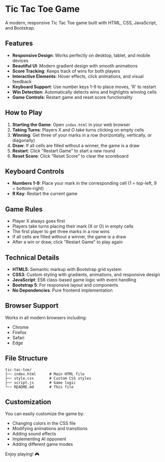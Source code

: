 # Tic Tac Toe Game

A modern, responsive Tic Tac Toe game built with HTML, CSS, JavaScript, and Bootstrap.

## Features

- **Responsive Design**: Works perfectly on desktop, tablet, and mobile devices
- **Beautiful UI**: Modern gradient design with smooth animations
- **Score Tracking**: Keeps track of wins for both players
- **Interactive Elements**: Hover effects, click animations, and visual feedback
- **Keyboard Support**: Use number keys 1-9 to place moves, 'R' to restart
- **Win Detection**: Automatically detects wins and highlights winning cells
- **Game Controls**: Restart game and reset score functionality

## How to Play

1. **Starting the Game**: Open `index.html` in your web browser
2. **Taking Turns**: Players X and O take turns clicking on empty cells
3. **Winning**: Get three of your marks in a row (horizontally, vertically, or diagonally)
4. **Draw**: If all cells are filled without a winner, the game is a draw
5. **Restart**: Click "Restart Game" to start a new round
6. **Reset Score**: Click "Reset Score" to clear the scoreboard

## Keyboard Controls

- **Numbers 1-9**: Place your mark in the corresponding cell (1 = top-left, 9 = bottom-right)
- **R Key**: Restart the current game

## Game Rules

- Player X always goes first
- Players take turns placing their mark (X or O) in empty cells
- The first player to get three marks in a row wins
- If all cells are filled without a winner, the game is a draw
- After a win or draw, click "Restart Game" to play again

## Technical Details

- **HTML5**: Semantic markup with Bootstrap grid system
- **CSS3**: Custom styling with gradients, animations, and responsive design
- **JavaScript**: ES6 class-based game logic with event handling
- **Bootstrap 5**: For responsive layout and components
- **No Dependencies**: Pure frontend implementation

## Browser Support

Works in all modern browsers including:
- Chrome
- Firefox
- Safari
- Edge

## File Structure

```
tic-tac-toe/
├── index.html      # Main HTML file
├── style.css       # Custom CSS styles
├── script.js       # Game logic
└── README.md       # This file
```

## Customization

You can easily customize the game by:
- Changing colors in the CSS file
- Modifying animations and transitions
- Adding sound effects
- Implementing AI opponent
- Adding different game modes

Enjoy playing! 🎮
